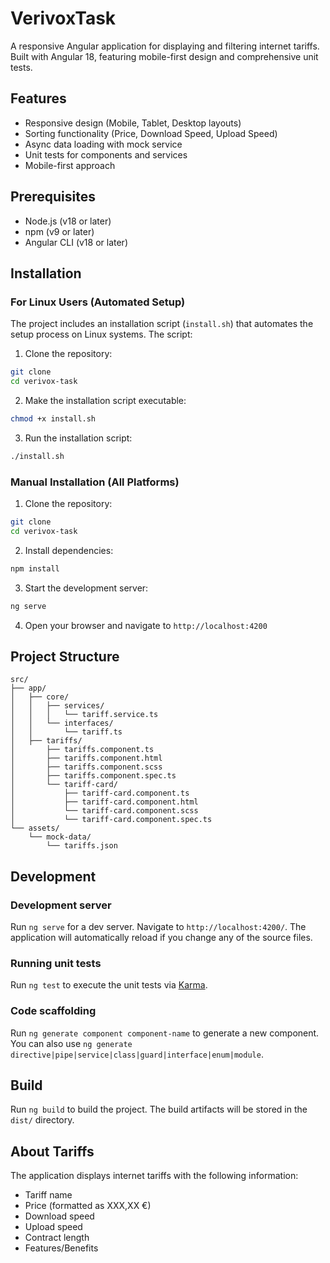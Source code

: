 # VerivoxTask

A responsive Angular application for displaying and filtering internet tariffs. Built with Angular 18, featuring mobile-first design and comprehensive unit tests.

## Features

- Responsive design (Mobile, Tablet, Desktop layouts)
- Sorting functionality (Price, Download Speed, Upload Speed)
- Async data loading with mock service
- Unit tests for components and services
- Mobile-first approach

## Prerequisites

- Node.js (v18 or later)
- npm (v9 or later)
- Angular CLI (v18 or later)

## Installation

### For Linux Users (Automated Setup)

The project includes an installation script (`install.sh`) that automates the setup process on Linux systems. The script:

1. Clone the repository:
```bash
git clone 
cd verivox-task
```

2. Make the installation script executable:
```bash
chmod +x install.sh
```

3. Run the installation script:
```bash
./install.sh
```

### Manual Installation (All Platforms)

1. Clone the repository:
```bash
git clone 
cd verivox-task
```

2. Install dependencies:
```bash
npm install
```

3. Start the development server:
```bash
ng serve
```

4. Open your browser and navigate to `http://localhost:4200`

## Project Structure

```
src/
├── app/
│   ├── core/
│   │   ├── services/
│   │   │   └── tariff.service.ts
│   │   └── interfaces/
│   │       └── tariff.ts
│   ├── tariffs/
│       ├── tariffs.component.ts
│       ├── tariffs.component.html
│       ├── tariffs.component.scss
│       ├── tariffs.component.spec.ts
│       └── tariff-card/
│           ├── tariff-card.component.ts
│           ├── tariff-card.component.html
│           └── tariff-card.component.scss
│           └── tariff-card.component.spec.ts
└── assets/
    └── mock-data/
        └── tariffs.json
```

## Development

### Development server

Run `ng serve` for a dev server. Navigate to `http://localhost:4200/`. The application will automatically reload if you change any of the source files.

### Running unit tests

Run `ng test` to execute the unit tests via [Karma](https://karma-runner.github.io).

### Code scaffolding

Run `ng generate component component-name` to generate a new component. You can also use `ng generate directive|pipe|service|class|guard|interface|enum|module`.


## Build

Run `ng build` to build the project. The build artifacts will be stored in the `dist/` directory.


## About Tariffs

The application displays internet tariffs with the following information:
- Tariff name
- Price (formatted as XXX,XX €)
- Download speed
- Upload speed
- Contract length
- Features/Benefits

